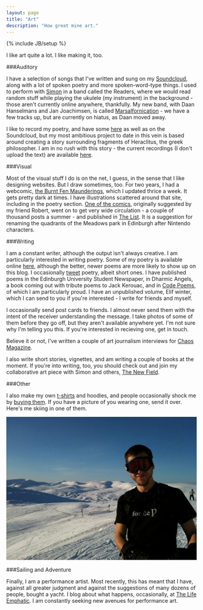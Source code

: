 ```yaml
---
layout: page
title: "Art"
description: "How great mine art."
---
```

{% include JB/setup %}

I like art quite a lot. I like making it, too. 

###Auditory

I have a selection of songs that I've written and sung on my
[Soundcloud](soundcloud.com/richard-littauer), along with a lot of
spoken poetry and more spoken-word-type things. I used to perform with
[Simon](http://simon.vansintjan.net/) in a band called the Readers,
where we would read random stuff while playing the ukulele (my
instrument) in the background - those aren't currently online anywhere,
thankfully. My new band, with Daan Hanselmans and Jan Joachimsen, is
called [Marsalfornication](soundcloud.com/marsalfornication) - we have a
few tracks up, but are currently on hiatus, as Daan moved away. 

I like to record my poetry, and have some
[here](http://www.burntfen.net/poetry/index.html) as well as on the
Soundcloud, but my most ambitious project to date in this vein is based
around creating a story surrounding fragments of Heraclitus, the greek
philosopher. I am in no rush with this story - the current recordings
(I don't upload the text) are available [here](http://burntfen.net/heraclitus/).

###Visual 

Most of the visual stuff I do is on the net, I guess, in the
sense that I like designing websites. But I draw sometimes, too. For two
years, I had a webcomic, [the Burnt Fen
Maunderings](http://burntfen.net/comic/), which I updated thrice a week.
It gets pretty dark at times. I have illustrations scattered around that
site, including in the poetry section. [One of the comics](http://burntfen.net/themeadows.png), originally
suggested by my friend Robert, went on to get very wide circulation - a
couple of thousand posts a summer - and published in [The List](http://www.list.co.uk/). It is a
suggestion for renaming the quadrants of the Meadows park in Edinburgh
after Nintendo characters. 

###Writing

I am a constant writer, although the output isn't always creative. I am
particularly interested in writing poetry. Some of my poetry is
available online [here](http://www.burntfen.net/poetry/index.html),
although the better, newer poems are more likely to show up on this
blog. I occasionally [tweet](http://www.twitter.com/richlitt) poetry,
albeit short ones. I have published poems in the Edinburgh University
Student Newspaper, in Dharmic Angels, a book coming out with tribute
poems to Jack Kerouac, and in [Code Poems](http://code-poems.com/), of
which I am particularly proud. I have an unpublished volume, Elif
winter, which I can send to you if you're interested - I write for
friends and myself. 

I occasionally send post cards to friends. I almost never send them with
the intent of the receiver understanding the message. I take photos of
some of them before they go off, but they aren't available anywhere yet.
I'm not sure why I'm telling you this. If you're interested in
recieving one, get in touch.

Believe it or not, I've written a couple of art journalism interviews for
[Chaos Magazine](http://www.chaos-mag.com/). 

I also write short stories, vignettes, and am writing a couple of books
at the moment. If you're into writing, too, you should check out and
join my collaborative art piece with Simon and others, [The New Field](https://github.com/RichardLitt/the-new-field). 

###Other

I also make my own [t-shirts](http://burntfen.net/comic/merch/) and
hoodies, and people occasionally shock me by [buying them](http://www.redbubble.com/people/richardlitt). If you have a picture of you wearing one, send it over. Here's me skiing in one of them. 

![For the wynnter.](/images/forthewynn.png)

###Sailing and Adventure

Finally, I am a performance artist. Most recently, this has meant that I
have, against all greater judgment and against the suggestions of many
dozens of people, bought a yacht. I blog about what happens,
occasionally, at [The Life Emphatic](http://www.thelifeemphatic.com). I
am constantly seeking new avenues for performance art. 
